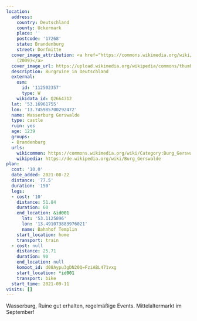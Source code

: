 ```yaml
---
location:
  address:
    country: Deutschland
    county: Uckermark
    place: ''
    postcode: '17268'
    state: Brandenburg
    street: Dorfmitte
  cover_image_attribution: <a href="https://commons.wikimedia.org/wiki/File:Gerswalde_05.jpg">Sarkana
    (2009)</a>
  cover_image_url: https://upload.wikimedia.org/wikipedia/commons/thumb/2/2a/Gerswalde_05.jpg/600px-a.jpg
  description: Burgruine in Deutschland
  external:
    osm:
      id: '112502357'
      type: W
    wikidata_id: Q2664312
  lat: '53.16961755'
  lon: '13.745985700292472'
  name: Wasserburg Gerswalde
  type: castle
  ruin: yes
  age: 1239
  groups:
  - Brandenburg
  urls:
    wikicommon: https://commons.wikimedia.org/wiki/Category:Burg_Gerswalde
    wikipedia: https://de.wikipedia.org/wiki/Burg_Gerswalde
plan:
  cost: '10.0'
  date_added: 2021-08-22
  distance: '77.5'
  duration: '150'
  legs:
  - cost: '10'
    distance: 51.84
    duration: 60
    end_location: &id001
      lat: '53.1125896'
      lon: '13.491073883976021'
      name: Bahnhof Templin
    start_location: home
    transport: train
  - cost: null
    distance: 25.71
    duration: 90
    end_location: null
    komoot_id: d08Aypu3gDN20Q=FziABL471vxg
    start_location: *id001
    transport: bike
  start_time: 2021-09-11
visits: []
---
```


Wasserburg, Ruine gut erhalten, regelmäßige Events. Mittelaltermarkt im September!
